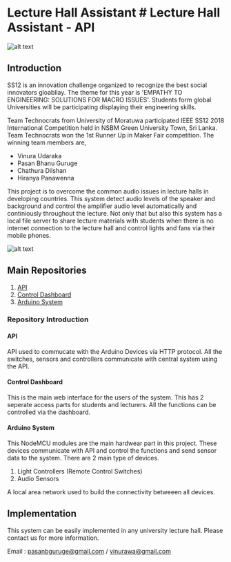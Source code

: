# Lecture Hall Assistant # Lecture Hall Assistant - API

![alt text](https://www.yesist12.org/wp-content/uploads/2019/01/logo.jpg "IEEESS12 Logo")

## Introduction

SS12 is an innovation challenge organized to recognize the best social innovators gloabllay. The theme for this year is 'EMPATHY TO ENGINEERING: SOLUTIONS FOR MACRO ISSUES'. Students form global Universities will be participating displaying their engineering skills. 

Team Technocrats from University of Moratuwa participated IEEE SS12 2018 International Competition held in NSBM Green University Town, Sri Lanka. Team Technocrats won the 1st Runner Up in Maker Fair competition. The winning team members are,

+ Vinura Udaraka
+ Pasan Bhanu Guruge
+ Chathura Dilshan
+ Hiranya Panawenna

This project is to overcome the common audio issues in lecture halls in developing countries. This system detect audio levels of the speaker and background and control the amplifier audio level automatically and continiously throughout the lecture. Not only that but also this system has a local file server to share lecture materials with students when there is no internet connection to the lecture hall and control lights and fans via their mobile phones. 

![alt text](https://i.ibb.co/Czgfc9Z/image.png "IEEESS12 2018 Results")

## Main Repositories

1. [API](https://github.com/PasanBhanu/iot-api-lecture-hall-assistant)
2. [Control Dashboard](https://github.com/PasanBhanu/lecture-hall-assistant-dashboard)
3. [Arduino System](#)

### Repository Introduction

#### API
API used to commucate with the Arduino Devices via HTTP protocol. All the switches, sensors and controllers communicate with central system using the API.

#### Control Dashboard
This is the main web interface for the users of the system. This has 2 seperate access parts for students and lecturers. All the functions can be controlled via the dashboard.

#### Arduino System
This NodeMCU modules are the main hardwear part in this project. These devices communicate with API and control the functions and send sensor data to the system. There are 2 main type of devices.

1. Light Controllers (Remote Control Switches)
2. Audio Sensors

A local area network used to build the connectivity betweeen all devices.

## Implementation

This system can be easily implemented in any university lecture hall. Please contact us for more information.

Email : pasanbguruge@gmail.com / vinurawa@gmail.com
